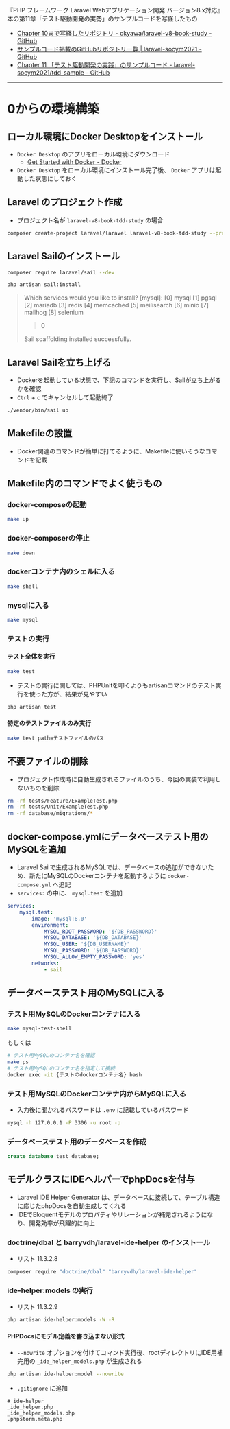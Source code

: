 『PHP フレームワーク Laravel Webアプリケーション開発 バージョン8.x対応』本の第11章「テスト駆動開発の実勢」のサンプルコードを写経したもの

- [Chapter 10まで写経したリポジトリ - okyawa/laravel-v8-book-study - GitHub](https://github.com/okyawa/laravel-v8-book-study)
- [サンプルコード掲載のGitHubリポジトリ一覧 | laravel-socym2021 - GitHub](https://github.com/laravel-socym2021)
- [Chapter 11 「テスト駆動開発の実践」のサンプルコード - laravel-socym2021/tdd_sample - GitHub](https://github.com/laravel-socym2021/tdd_sample)


---


# 0からの環境構築

## ローカル環境にDocker Desktopをインストール

- `Docker Desktop` のアプリをローカル環境にダウンロード
  - [Get Started with Docker - Docker](https://www.docker.com/get-started)
- `Docker Desktop` をローカル環境にインストール完了後、 `Docker` アプリは起動した状態にしておく

## Laravel のプロジェクト作成

- プロジェクト名が `laravel-v8-book-tdd-study` の場合
``` sh
composer create-project laravel/laravel laravel-v8-book-tdd-study --prefer-dist
```

## Laravel Sailのインストール

```sh
composer require laravel/sail --dev
```

```sh
php artisan sail:install
```

> Which services would you like to install? [mysql]:
>  [0] mysql
>  [1] pgsql
>  [2] mariadb
>  [3] redis
>  [4] memcached
>  [5] meilisearch
>  [6] minio
>  [7] mailhog
>  [8] selenium
> > 0
> 
> Sail scaffolding installed successfully.


## Laravel Sailを立ち上げる

- Dockerを起動している状態で、下記のコマンドを実行し、Sailが立ち上がるかを確認
- `Ctrl` + `c` でキャンセルして起動終了

```sh
./vendor/bin/sail up
```


## Makefileの設置

- Docker関連のコマンドが簡単に打てるように、Makefileに使いそうなコマンドを記載

## Makefile内のコマンドでよく使うもの

### docker-composeの起動

```sh
make up
```

### docker-composerの停止

```sh
make down
```

### dockerコンテナ内のシェルに入る

```sh
make shell
```

### mysqlに入る

```sh
make mysql
```

### テストの実行

#### テスト全体を実行

```sh
make test
```

- テストの実行に関しては、PHPUnitを叩くよりもartisanコマンドのテスト実行を使った方が、結果が見やすい

```sh
php artisan test
```

#### 特定のテストファイルのみ実行

```sh
make test path=テストファイルのパス
```


## 不要ファイルの削除

- プロジェクト作成時に自動生成されるファイルのうち、今回の実装で利用しないものを削除

```sh
rm -rf tests/Feature/ExampleTest.php
rm -rf tests/Unit/ExampleTest.php
rm -rf database/migrations/*
```


## docker-compose.ymlにデータベーステスト用のMySQLを追加

- Laravel Sailで生成されるMySQLでは、データベースの追加ができないため、新たにMySQLのDockerコンテナを起動するように `docker-compose.yml` へ追記
- `services:` の中に、 `mysql.test` を追加

```yml
services:
    mysql.test:
        image: 'mysql:8.0'
        environment:
            MYSQL_ROOT_PASSWORD: '${DB_PASSWORD}'
            MYSQL_DATABASE: '${DB_DATABASE}'
            MYSQL_USER: '${DB_USERNAME}'
            MYSQL_PASSWORD: '${DB_PASSWORD}'
            MYSQL_ALLOW_EMPTY_PASSWORD: 'yes'
        networks:
            - sail
```


## データベーステスト用のMySQLに入る


### テスト用MySQLのDockerコンテナに入る

```sh
make mysql-test-shell
```

もしくは

```sh
# テスト用MySQLのコンテナ名を確認
make ps
# テスト用MySQLのコンテナ名を指定して接続
docker exec -it {テストのdockerコンテナ名} bash
```

### テスト用MySQLのDockerコンテナ内からMySQLに入る

- 入力後に聞かれるパスワードは `.env` に記載しているパスワード

```sh
mysql -h 127.0.0.1 -P 3306 -u root -p
```

### データベーステスト用のデータベースを作成

```sql
create database test_database;
```


## モデルクラスにIDEヘルパーでphpDocsを付与

- Laravel IDE Helper Generator は、データベースに接続して、テーブル構造に応じたphpDocsを自動生成してくれる
- IDEでEloquentモデルのプロパティやリレーションが補完されるようになり、開発効率が飛躍的に向上

### doctrine/dbal と barryvdh/laravel-ide-helper のインストール

- リスト 11.3.2.8
```sh
composer require "doctrine/dbal" "barryvdh/laravel-ide-helper"
```

### ide-helper:models の実行

- リスト 11.3.2.9
```sh
php artisan ide-helper:models -W -R
```

#### PHPDocsにモデル定義を書き込まない形式

- `--nowrite` オプションを付けてコマンド実行後、rootディレクトリにIDE用補完用の `_ide_helper_models.php` が生成される
```sh
php artisan ide-helper:model --nowrite
```

- `.gitignore` に追加
```
# ide-helper
_ide_helper.php
_ide_helper_models.php
.phpstorm.meta.php
````

